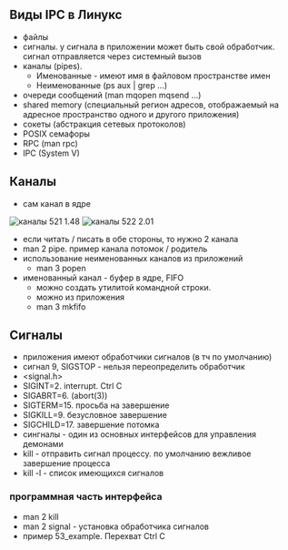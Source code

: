 ## Виды IPC в Линукс

* файлы
* сигналы. у сигнала в приложении может быть свой обработчик. сигнал отправляется через системный вызов
* каналы (pipes). 
  * Именованные - имеют имя в файловом пространстве имен
  * Неименованные (ps aux | grep ...)
* очереди сообщений (man mqopen mqsend ...)
* shared memory (специальный регион адресов, отображаемый на адресное пространство одного и другого приложения)
* сокеты (абстракция сетевых протоколов)
* POSIX семафоры
* RPC (man rpc)
* IPC (System V)
  
## Каналы

* сам канал в ядре

![каналы 521 1.48]()
![каналы 522 2.01]()

* если читать / писать в обе стороны, то нужно 2 канала
* man 2 pipe. пример канала потомок / родитель
* использование неименованных каналов из приложений
  * man 3 popen
* именованный канал - буфер в ядре, FIFO
  * можно создать утилитой командной строки. 
  * можно из приложения
  * man 3 mkfifo
## Сигналы

* приложения имеют обработчики сигналов (в тч по умолчанию)
* сигнал 9, SIGSTOP - нельзя переопределить обработчик
* <signal.h>
* SIGINT=2. interrupt. Ctrl C
* SIGABRT=6. (abort(3))
* SIGTERM=15. просьба на завершение
* SIGKILL=9. безусловное завершение
* SIGCHILD=17. завершение потомка
* сингналы - один из основных интерфейсов для управления демонами
* kill - отправить сигнал процессу. по умолчанию вежливое завершение процесса
* kill -l - список имеющихся сигналов

### программная часть интерфейса

* man 2 kill
* man 2 signal - установка обработчика сигналов
* пример 53_example. Перехват Ctrl C


  
  
